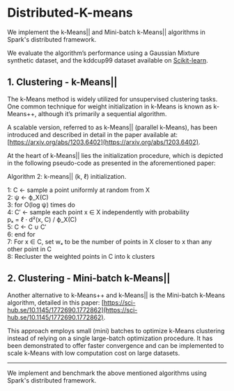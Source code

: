 # Distributed-K-means

We implement the k-Means|| and Mini-batch k-Means|| algorithms in Spark's distributed framework.

We evaluate the algorithm’s performance using a Gaussian Mixture synthetic dataset, and the kddcup99 dataset available on [Scikit-learn](https://scikit-learn.org/stable/datasets/real_world.html#kddcup99-dataset).

## 1. Clustering - k-Means||

The k-Means method is widely utilized for unsupervised clustering tasks. 
One common technique for weight initialization in k-Means is known as k-Means++, although it’s primarily a sequential algorithm.

A scalable version, referred to as k-Means|| (parallel k-Means), has been introduced and described in detail in the paper available at: [https://arxiv.org/abs/1203.6402](https://arxiv.org/abs/1203.6402).

At the heart of k-Means|| lies the initialization procedure, which is depicted in the following pseudo-code as presented in the aforementioned paper:

Algorithm 2: k-means|| (k, ℓ) initialization.

1:   C ← sample a point uniformly at random from X  
2:   ψ ← ϕ_X(C)  
3:   for O(log ψ) times do  
4:     C′ ← sample each point x ∈ X independently with probability  
       pₓ = ℓ ⋅ d²(x, C) / ϕ_X(C)  
5:     C ← C ∪ C′  
6:   end for  
7:   For x ∈ C, set wₓ to be the number of points in X closer to x than any other point in C  
8:   Recluster the weighted points in C into k clusters  

## 2. Clustering - Mini-batch k-Means||

Another alternative to k-Means++ and k-Means|| is the Mini-batch k-Means algorithm, detailed in this paper:
[https://sci-hub.se/10.1145/1772690.1772862](https://sci-hub.se/10.1145/1772690.1772862).

This approach employs small (mini) batches to optimize k-Means clustering instead of relying on a single large-batch optimization procedure. 
It has been demonstrated to offer faster convergence and can be implemented to scale k-Means with low computation cost on large datasets.

------------
We implement and benchmark the above mentioned algorithms using Spark's distributed framework.
